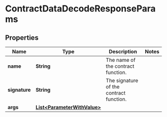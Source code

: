 

# ContractDataDecodeResponseParams


## Properties

| Name | Type | Description | Notes |
|------------ | ------------- | ------------- | -------------|
|**name** | **String** | The name of the contract function. |  |
|**signature** | **String** | The signature of the contract function. |  |
|**args** | [**List&lt;ParameterWithValue&gt;**](ParameterWithValue.md) |  |  |



